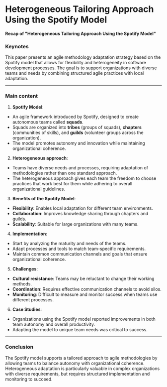 # Heterogeneous Tailoring Approach Using the Spotify Model

**Recap of "Heterogeneous Tailoring Approach Using the Spotify Model"**

### **Keynotes**

This paper presents an agile methodology adaptation strategy based on the Spotify model that allows for flexibility and heterogeneity in software development processes. The goal is to support organizations with diverse teams and needs by combining structured agile practices with local adaptation.

---

### **Main content**

1. **Spotify Model**:
- An agile framework introduced by Spotify, designed to create autonomous teams called **squads**.
- Squads are organized into **tribes** (groups of squads), **chapters** (communities of skills), and **guilds** (volunteer groups across the organization).
- The model promotes autonomy and innovation while maintaining organizational coherence.
2. **Heterogeneous approach**:
- Teams have diverse needs and processes, requiring adaptation of methodologies rather than one standard approach.
- The heterogeneous approach gives each team the freedom to choose practices that work best for them while adhering to overall organizational guidelines.
3. **Benefits of the Spotify Model**:
- **Flexibility**: Enables local adaptation for different team environments.
- **Collaboration**: Improves knowledge sharing through chapters and guilds.
- **Scalability**: Suitable for large organizations with many teams.
4. **Implementation**:
- Start by analyzing the maturity and needs of the teams.
- Adapt processes and tools to match team-specific requirements.
- Maintain common communication channels and goals that ensure organizational coherence.
5. **Challenges**:
- **Cultural resistance**: Teams may be reluctant to change their working methods.
- **Coordination**: Requires effective communication channels to avoid silos.
- **Monitoring**: Difficult to measure and monitor success when teams use different processes.
6. **Case Studies**:
- Organizations using the Spotify model reported improvements in both team autonomy and overall productivity.
- Adapting the model to unique team needs was critical to success.

---

### **Conclusion**

The Spotify model supports a tailored approach to agile methodologies by allowing teams to balance autonomy with organizational coherence. Heterogeneous adaptation is particularly valuable in complex organizations with diverse requirements, but requires structured implementation and monitoring to succeed.